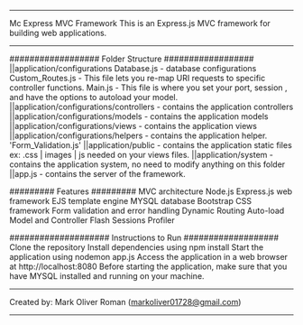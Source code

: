 *********************************************************************
Mc Express MVC Framework
This is an Express.js MVC framework for building web applications.
*********************************************************************

##################
Folder Structure
##################
||application/configurations
     Database.js - database configurations
     Custom_Routes.js - This file lets you re-map URI requests to specific controller functions.
     Main.js - This file is where you set your port, session , and have the options to autoload your model.
||application/configurations/controllers - contains the application controllers
||application/configurations/models - contains the application models 
||application/configurations/views - contains the application views
||application/configurations/helpers - contains the application helper. 'Form_Validation.js'
||application/public - contains the application static files ex: .css | images | js needed on your views files.
||application/system - contains the application system, no need to modify anything on this folder
||app.js - contains the server of the framework.

#########
Features
#########
    MVC architecture
    Node.js
    Express.js web framework
    EJS template engine
    MYSQL database
    Bootstrap CSS framework
    Form validation and error handling
    Dynamic Routing
    Auto-load Model and Controller
    Flash Sessions
    Profiler

####################
Instructions to Run
###################
Clone the repository
Install dependencies using npm install
Start the application using nodemon app.js
Access the application in a web browser at http://localhost:8080
Before starting the application, make sure that you have MYSQL installed and running on your machine.

**********************************************************
Created by: Mark Oliver Roman (markoliver01728@gmail.com)
**********************************************************

